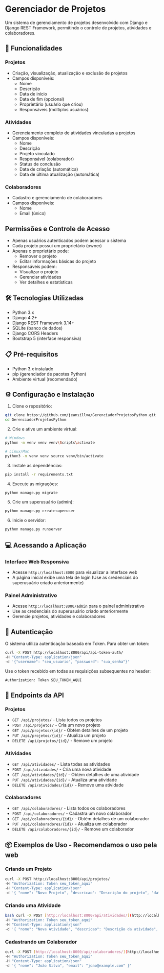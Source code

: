 
# Gerenciador de Projetos

Um sistema de gerenciamento de projetos desenvolvido com Django e Django REST Framework, permitindo o controle de projetos, atividades e colaboradores.

## 🚀 Funcionalidades

### Projetos
- Criação, visualização, atualização e exclusão de projetos
- Campos disponíveis:
  - Nome
  - Descrição
  - Data de início
  - Data de fim (opcional)
  - Proprietário (usuário que criou)
  - Responsáveis (múltiplos usuários)

### Atividades
- Gerenciamento completo de atividades vinculadas a projetos
- Campos disponíveis:
  - Nome
  - Descrição
  - Projeto vinculado
  - Responsável (colaborador)
  - Status de conclusão
  - Data de criação (automática)
  - Data de última atualização (automática)

### Colaboradores
- Cadastro e gerenciamento de colaboradores
- Campos disponíveis:
    - Nome
    - Email (único)

## Permissões e Controle de Acesso

- Apenas usuários autenticados podem acessar o sistema
- Cada projeto possui um proprietário (owner)
- Apenas o proprietário pode:
  - Remover o projeto
  - Editar informações básicas do projeto
- Responsáveis podem:
  - Visualizar o projeto
  - Gerenciar atividades
  - Ver detalhes e estatísticas

## 🛠️ Tecnologias Utilizadas

- Python 3.x
- Django 4.2+
- Django REST Framework 3.14+
- SQLite (banco de dados)
- Django CORS Headers
- Bootstrap 5 (interface responsiva)

## 📋 Pré-requisitos

- Python 3.x instalado
- pip (gerenciador de pacotes Python)
- Ambiente virtual (recomendado)

## ⚙️ Configuração e Instalação

1. Clone o repositório:
```bash
git clone https://github.com/jeansillva/GerenciadorProjetosPython.git
cd GerenciadorProjetosPython
```

2. Crie e ative um ambiente virtual:
```bash
# Windows
python -m venv venv venv\Scripts\activate

# Linux/Mac
python3 -m venv venv source venv/bin/activate
```

3. Instale as dependências:
```bash
pip install -r requirements.txt
```

4. Execute as migrações:
```bash
python manage.py migrate
```

5. Crie um superusuário (admin):
```bash
python manage.py createsuperuser
```

6. Inicie o servidor:
```bash
python manage.py runserver
```

## 💻 Acessando a Aplicação

### Interface Web Responsiva
- Acesse `http://localhost:8000` para visualizar a interface web
- A página inicial exibe uma tela de login (Use as credenciais do superusuário criado anteriormente)

### Painel Administrativo
- Acesse `http://localhost:8000/admin` para o painel administrativo
- Use as credenciais do superusuário criado anteriormente
- Gerencie projetos, atividades e colaboradores


## 🔑 Autenticação

O sistema utiliza autenticação baseada em Token. Para obter um token:
```bash
curl -X POST http://localhost:8000/api/api-token-auth/
-H "Content-Type: application/json"
-d '{"username": "seu_usuario", "password": "sua_senha"}'
```

Use o token recebido em todas as requisições subsequentes no header:
```bash
Authorization: Token SEU_TOKEN_AQUI
```

## 📝 Endpoints da API

### Projetos
- `GET /api/projetos/` - Lista todos os projetos
- `POST /api/projetos/` - Cria um novo projeto
- `GET /api/projetos/{id}/` - Obtém detalhes de um projeto
- `PUT /api/projetos/{id}/` - Atualiza um projeto
- `DELETE /api/projetos/{id}/` - Remove um projeto

### Atividades
- `GET /api/atividades/` - Lista todas as atividades
- `POST /api/atividades/` - Cria uma nova atividade
- `GET /api/atividades/{id}/` - Obtém detalhes de uma atividade
- `PUT /api/atividades/{id}/` - Atualiza uma atividade
- `DELETE /api/atividades/{id}/` - Remove uma atividade

### Colaboradores
- `GET /api/colaboradores/` - Lista todos os colaboradores
- `POST /api/colaboradores/` - Cadastra um novo colaborador
- `GET /api/colaboradores/{id}/` - Obtém detalhes de um colaborador
- `PUT /api/colaboradores/{id}/` - Atualiza um colaborador
- `DELETE /api/colaboradores/{id}/` - Remove um colaborador

## 📦 Exemplos de Uso - Recomendamos o uso pela web

### Criando um Projeto
```bash
curl -X POST http://localhost:8000/api/projetos/
-H "Authorization: Token seu_token_aqui"
-H "Content-Type: application/json"
-d '{ "nome": "Novo Projeto", "descricao": "Descrição do projeto", "data_inicio": "2025-10-07", "data_fim": "2025-10-15" }'
```

### Criando uma Atividade
```bash
bash curl -X POST [http://localhost:8000/api/atividades/](http://localhost:8000/api/atividades/)
-H "Authorization: Token seu_token_aqui"
-H "Content-Type: application/json"
-d '{ "nome": "Nova Atividade", "descricao": "Descrição da atividade", "projeto": 1, "responsavel": 1, "concluida": false }'
```

### Cadastrando um Colaborador
```bash
curl -X POST [http://localhost:8000/api/colaboradores/](http://localhost:8000/api/colaboradores/)
-H "Authorization: Token seu_token_aqui"
-H "Content-Type: application/json"
-d '{ "nome": "João Silva", "email": "joao@example.com" }'
```